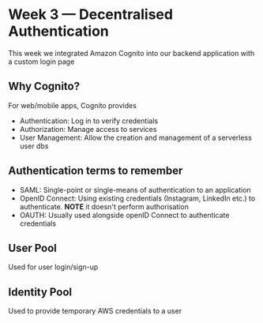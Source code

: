# Week 3 — Decentralised Authentication
This week we integrated Amazon Cognito into our backend application with a custom login page

## Why Cognito?
For web/mobile apps, Cognito provides
- Authentication: Log in to verify credentials
- Authorization: Manage access to services
- User Management: Allow the creation and management of a serverless user dbs

## Authentication terms to remember
- SAML: Single-point or single-means of authentication to an application
- OpenID Connect: Using existing credentials (Instagram, LinkedIn etc.) to authenticate. **NOTE** it doesn't perform authorisation
- OAUTH: Usually used alongside openID Connect to authenticate credentials

## User Pool
Used for user login/sign-up

## Identity Pool
Used to provide temporary AWS credentials to a user




